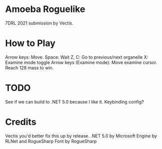 # Amoeba Roguelike

7DRL 2021 submission by Vectis.

# How to Play
Arrow keys: Move.
Space: Wait
Z, C: Go to previous/next organelle
X: Examine mode toggle
    Arrow keys (Examine mode): Move examine cursor.
Reach 128 mass to win.

# TODO
See if we can build to .NET 5.0 because I like it.
Keybinding config?

# Credits

Vectis you'd better fix this up by release.
.NET 5.0 by Microsoft
Engine by RLNet and RogueSharp
Font by RogueSharp
